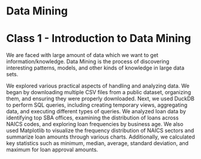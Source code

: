 # Data Mining 

# Class 1 - Introduction to Data Mining
We are faced with large amount of data which we want to get information/knowledge. Data Mining is the process of discovering interesting patterns, models, and other kinds of knowledge in large data sets. 

We explored various practical aspects of handling and analyzing data. We began by downloading multiple CSV files from a public dataset, organizing them, and ensuring they were properly downloaded. Next, we used DuckDB to perform SQL queries, including creating temporary views, aggregating data, and executing different types of queries. We analyzed loan data by identifying top SBA offices, examining the distribution of loans across NAICS codes, and exploring loan frequencies by business age. We also used Matplotlib to visualize the frequency distribution of NAICS sectors and summarize loan amounts through various charts. Additionally, we calculated key statistics such as minimum, median, average, standard deviation, and maximum for loan approval amounts. 
